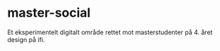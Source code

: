 # master-social
Et eksperimentelt digitalt område rettet mot masterstudenter på 4. året design på ifi.
